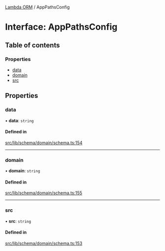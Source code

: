 [Lambda ORM](../README.md) / AppPathsConfig

# Interface: AppPathsConfig

## Table of contents

### Properties

- [data](AppPathsConfig.md#data)
- [domain](AppPathsConfig.md#domain)
- [src](AppPathsConfig.md#src)

## Properties

### data

• **data**: `string`

#### Defined in

[src/lib/schema/domain/schema.ts:154](https://github.com/FlavioLionelRita/lambdaorm-base/blob/d94e178/src/lib/schema/domain/schema.ts#L154)

___

### domain

• **domain**: `string`

#### Defined in

[src/lib/schema/domain/schema.ts:155](https://github.com/FlavioLionelRita/lambdaorm-base/blob/d94e178/src/lib/schema/domain/schema.ts#L155)

___

### src

• **src**: `string`

#### Defined in

[src/lib/schema/domain/schema.ts:153](https://github.com/FlavioLionelRita/lambdaorm-base/blob/d94e178/src/lib/schema/domain/schema.ts#L153)
